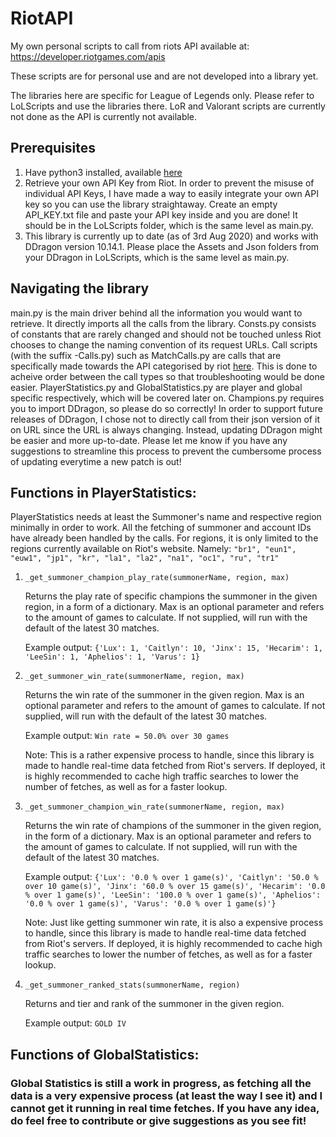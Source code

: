 # RiotAPI
My own personal scripts to call from riots API available at: https://developer.riotgames.com/apis

These scripts are for personal use and are not developed into a library yet. 

The libraries here are specific for League of Legends only. Please refer to LoLScripts and use the libraries there. LoR and Valorant scripts are currently not done as the API is currently not available.

## Prerequisites
1. Have python3 installed, available [here](https://www.python.org/downloads/ "Install python 3 here!")
2. Retrieve your own API Key from Riot. In order to prevent the misuse of individual API Keys, I have made a way to easily integrate your own API key so you can use the library straightaway. Create an empty API_KEY.txt file and paste your API key inside and you are done! It should be in the LoLScripts folder, which is the same level as main.py.
3. This library is currently up to date (as of 3rd Aug 2020) and works with DDragon version 10.14.1. Please place the Assets and Json folders from your DDragon in LoLScripts, which is the same level as main.py.


## Navigating the library
main.py is the main driver behind all the information you would want to retrieve. It directly imports all the calls from the library.
Consts.py consists of constants that are rarely changed and should not be touched unless Riot chooses to change the naming convention of its request URLs.
Call scripts (with the suffix -Calls.py) such as MatchCalls.py are calls that are specifically made towards the API categorised by riot [here](https://developer.riotgames.com/apis). This is done to acheive order between the call types so that troubleshooting would be done easier. 
PlayerStatistics.py and GlobalStatistics.py are player and global specific respectively, which will be covered later on.
Champions.py requires you to import DDragon, so please do so correctly! In order to support future releases of DDragon, I chose not to directly call from their json version of it on URL since the URL is always changing. Instead, updating DDragon might be easier and more up-to-date. Please let me know if you have any suggestions to streamline this process to prevent the cumbersome process of updating everytime a new patch is out!

## Functions in PlayerStatistics:
PlayerStatistics needs at least the Summoner's name and respective region minimally in order to work. All the fetching of summoner and account IDs have already been handled by the calls. For regions, it is only limited to the regions currently available on Riot's website. Namely: ```"br1", "eun1", "euw1", "jp1", "kr", "la1", "la2", "na1", "oc1", "ru", "tr1"```

1. ```_get_summoner_champion_play_rate(summonerName, region, max)``` 

    Returns the play rate of specific champions the summoner in the given region, in a form of a dictionary. Max is an optional parameter and refers to the amount of games to calculate. If not supplied, will run with the default of the latest 30 matches. 

    Example output: ```{'Lux': 1, 'Caitlyn': 10, 'Jinx': 15, 'Hecarim': 1, 'LeeSin': 1, 'Aphelios': 1, 'Varus': 1}```
2. ```_get_summoner_win_rate(summonerName, region, max)```
    
    Returns the win rate of the summoner in the given region. Max is an optional parameter and refers to the amount of games to calculate. If not supplied, will run with the default of the latest 30 matches. 

    Example output: ```Win rate = 50.0% over 30 games```
    
    Note: This is a rather expensive process to handle, since this library is made to handle real-time data fetched from Riot's servers. If deployed, it is highly recommended to cache high traffic searches to lower the number of fetches, as well as for a faster lookup.
3. ```_get_summoner_champion_win_rate(summonerName, region, max)```

    Returns the win rate of champions of the summoner in the given region, in the form of a dictionary. Max is an optional parameter and refers to the amount of games to calculate. If not supplied, will run with the default of the latest 30 matches. 

    Example output: ```{'Lux': '0.0 % over 1 game(s)', 'Caitlyn': '50.0 % over 10 game(s)', 'Jinx': '60.0 % over 15 game(s)', 'Hecarim': '0.0 % over 1 game(s)', 'LeeSin': '100.0 % over 1 game(s)', 'Aphelios': '0.0 % over 1 game(s)', 'Varus': '0.0 % over 1 game(s)'}```

    Note: Just like getting summoner win rate, it is also a expensive process to handle, since this library is made to handle real-time data fetched from Riot's servers. If deployed, it is highly recommended to cache high traffic searches to lower the number of fetches, as well as for a faster lookup.
4. ```_get_summoner_ranked_stats(summonerName, region)```

    Returns and tier and rank of the summoner in the given region.

    Example output: ```GOLD IV```

## Functions of GlobalStatistics:
### Global Statistics is still a work in progress, as fetching all the data is a very expensive process (at least the way I see it) and I cannot get it running in real time fetches. If you have any idea, do feel free to contribute or give suggestions as you see fit!
